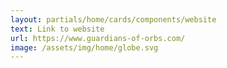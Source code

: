 ```yaml
---
layout: partials/home/cards/components/website
text: Link to website
url: https://www.guardians-of-orbs.com/
image: /assets/img/home/globe.svg
---
```


